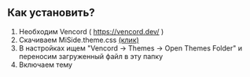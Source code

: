 ## Как установить?
1. Необходим Vencord ( https://vencord.dev/ )
2. Скачиваем MiSide.theme.css [(клик)](https://github.com/streetraceing/miside-theme/blob/main/MiSide.theme.css)
3. В настройках ищем "Vencord -> Themes -> Open Themes Folder" и переносим загруженный файл в эту папку
4. Включаем тему
